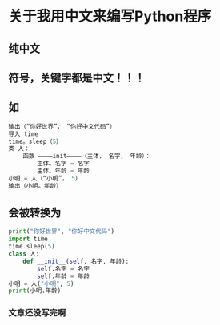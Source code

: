 # 关于我用中文来编写Python程序

## 纯中文
## 符号，关键字都是中文！！！
## 如

```python
输出（“你好世界”， “你好中文代码”）
导入 time
time。sleep（5）
类 人：
    函数 ————init————（主体， 名字， 年龄）：
        主体。名字 = 名字
        主体。年龄 = 年龄
小明 = 人（“小明”， 5）
输出（小明。年龄）
```

## 会被转换为

```python
print("你好世界", "你好中文代码")
import time
time.sleep(5)
class 人:
    def __init__(self, 名字, 年龄):
        self.名字 = 名字
        self.年龄 = 年龄
小明 = 人("小明", 5)
print(小明.年龄)
```

### 文章还没写完啊